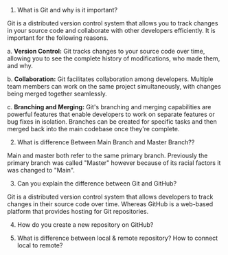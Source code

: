 1. What is Git and why is it important?

Git is a distributed version control system that allows you to track changes in your source code and collaborate with other developers efficiently.
It is important for the following reasons.

a. **Version Control:** Git tracks changes to your source code over time, allowing you to see the complete history of modifications, who made them, and why.

b. **Collaboration:** Git facilitates collaboration among developers. Multiple team members can work on the same project simultaneously, with changes being merged together seamlessly.

c. **Branching and Merging:** Git's branching and merging capabilities are powerful features that enable developers to work on separate features or bug fixes in isolation. Branches can be created for specific tasks and then merged back into the main codebase once they're complete.

2. What is difference Between Main Branch and Master Branch??

Main and master both refer to the same primary branch. Previously the primary branch was called "Master" however because of its racial factors it was changed to "Main".

3. Can you explain the difference between Git and GitHub?

Git is a distributed version control system that allows developers to track changes in their source code over time.
Whereas GitHub is a web-based platform that provides hosting for Git repositories. 

4. How do you create a new repository on GitHub?


5. What is difference between local & remote repository? How to connect local to remote?
